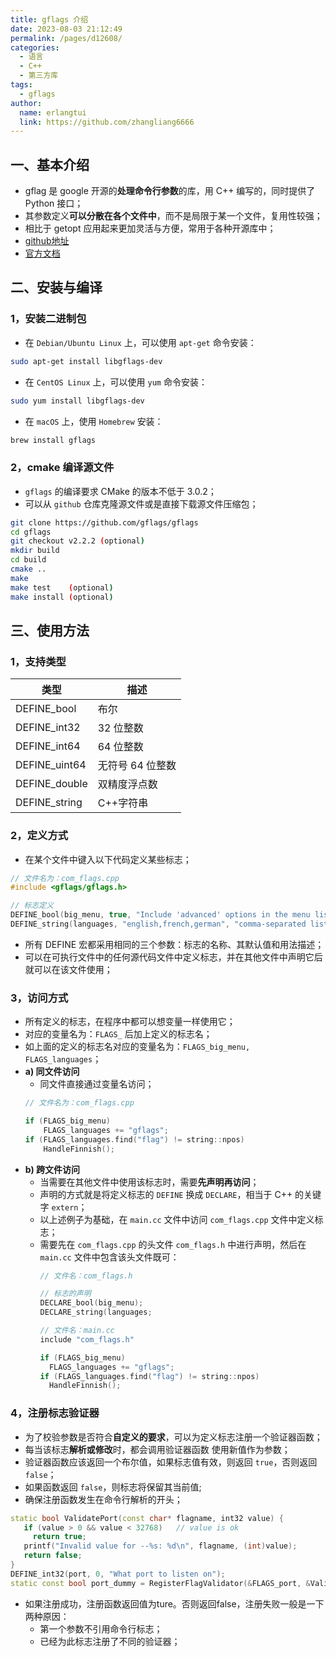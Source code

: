 ```yaml
---
title: gflags 介绍
date: 2023-08-03 21:12:49
permalink: /pages/d12608/
categories:
  - 语言
  - C++
  - 第三方库
tags:
  - gflags
author: 
  name: erlangtui
  link: https://github.com/zhangliang6666
---
```


## 一、基本介绍
* gflag 是 google 开源的**处理命令行参数**的库，用 C++ 编写的，同时提供了 Python 接口；
* 其参数定义**可以分散在各个文件中**，而不是局限于某一个文件，复用性较强；
* 相比于 getopt 应用起来更加灵活与方便，常用于各种开源库中；
* [github地址](https://github.com/gflags/gflags)
* [官方文档](https://gflags.github.io/gflags/)

## 二、安装与编译
### 1，安装二进制包
* 在 `Debian/Ubuntu Linux` 上，可以使用 `apt-get` 命令安装：
```sh
sudo apt-get install libgflags-dev
```
* 在 `CentOS Linux` 上，可以使用 `yum` 命令安装：
```sh
sudo yum install libgflags-dev
```
* 在 `macOS` 上，使用 `Homebrew` 安装：
```sh
brew install gflags
```

### 2，cmake 编译源文件
* `gflags` 的编译要求 CMake 的版本不低于 3.0.2；
* 可以从 `github` 仓库克隆源文件或是直接下载源文件压缩包；

```sh
git clone https://github.com/gflags/gflags
cd gflags
git checkout v2.2.2 (optional)
mkdir build
cd build
cmake ..
make
make test    (optional)
make install (optional)
```

## 三、使用方法
### 1，支持类型
类型|描述
---|---
DEFINE_bool | 布尔
DEFINE_int32 | 32 位整数
DEFINE_int64 | 64 位整数
DEFINE_uint64 | 无符号 64 位整数
DEFINE_double | 双精度浮点数
DEFINE_string | C++字符串

### 2，定义方式
* 在某个文件中键入以下代码定义某些标志；
```cpp
// 文件名为：com_flags.cpp
#include <gflags/gflags.h>

// 标志定义
DEFINE_bool(big_menu, true, "Include 'advanced' options in the menu listing");
DEFINE_string(languages, "english,french,german", "comma-separated list of languages to offer in the 'lang' menu");
```
* 所有 DEFINE 宏都采用相同的三个参数：标志的名称、其默认值和用法描述；
* 可以在可执行文件中的任何源代码文件中定义标志，并在其他文件中声明它后就可以在该文件使用；

### 3，访问方式
* 所有定义的标志，在程序中都可以想变量一样使用它；
* 对应的变量名为：`FLAGS_` 后加上定义的标志名；
* 如上面的定义的标志名对应的变量名为：`FLAGS_big_menu, FLAGS_languages`；
* **a) 同文件访问**
  * 同文件直接通过变量名访问；
  ```cpp
  // 文件名为：com_flags.cpp

  if (FLAGS_big_menu)
      FLAGS_languages += "gflags";
  if (FLAGS_languages.find("flag") != string::npos)
      HandleFinnish();
  ```
* **b) 跨文件访问**
  * 当需要在其他文件中使用该标志时，需要**先声明再访问**；
  * 声明的方式就是将定义标志的 `DEFINE` 换成 `DECLARE`，相当于 C++ 的关键字 `extern`；
  * 以上述例子为基础，在 `main.cc` 文件中访问 `com_flags.cpp` 文件中定义标志；
  * 需要先在 `com_flags.cpp` 的头文件 `com_flags.h` 中进行声明，然后在 `main.cc` 文件中包含该头文件既可： 
    ```cpp
    // 文件名：com_flags.h
    
    // 标志的声明
    DECLARE_bool(big_menu);
    DECLARE_string(languages;
    ```
    ```cpp
    // 文件名：main.cc
    include "com_flags.h"

    if (FLAGS_big_menu)
      FLAGS_languages += "gflags";
    if (FLAGS_languages.find("flag") != string::npos)
      HandleFinnish();
    ```

### 4，注册标志验证器
* 为了校验参数是否符合**自定义的要求**，可以为定义标志注册一个验证器函数；
* 每当该标志**解析或修改**时，都会调用验证器函数 使用新值作为参数；
* 验证器函数应该返回一个布尔值，如果标志值有效，则返回 `true`，否则返回 `false`；
* 如果函数返回 `false`，则标志将保留其当前值;
* 确保注册函数发生在命令行解析的开头；
```cpp
static bool ValidatePort(const char* flagname, int32 value) {
   if (value > 0 && value < 32768)   // value is ok
     return true;
   printf("Invalid value for --%s: %d\n", flagname, (int)value);
   return false;
}
DEFINE_int32(port, 0, "What port to listen on");
static const bool port_dummy = RegisterFlagValidator(&FLAGS_port, &ValidatePort);
```
* 如果注册成功，注册函数返回值为ture。否则返回false，注册失败一般是一下两种原因：
    - 第一个参数不引用命令行标志；
    - 已经为此标志注册了不同的验证器；


<!-- 
组合在一起：如何设置标志
最后一块是告诉可执行文件处理 命令行标志，并将变量设置为 适当的非默认值，基于在 命令行。这相当于调用 getopt 库，但使用的开销要少得多。事实上，它是 只需一次函数调用：FLAGS_*getopt()

   gflags::ParseCommandLineFlags(&argc, &argv, true);
通常，此代码位于 的开头。 并且与传入 的完全一样。此例程可能会修改它们，这就是为什么 指向它们的指针被传入。main()argcargvmain()

最后一个参数称为“remove_flags”。如果为 true，则删除标志及其 来自 的参数，并适当修改。在这种情况下，在函数调用之后，将仅保存命令行参数，而不是 命令行标志。ParseCommandLineFlagsargvargcargv

另一方面，如果为假，则将保持 argc 不变，但将 重新排列 argv 中的参数，以便标志都位于 开始。例如，如果输入是（这是合法的，但很奇怪），则该函数将重新排列，使其读取 .在本例中，将索引返回到包含第一个命令行参数的 argv 中： 也就是说，超过最后一个标志的索引。（在此示例中，它将 返回 2，因为指向 .）remove_flagsParseCommandLineFlags"/bin/foo" "arg1" "-q" "arg2"argv"/bin/foo", "-q", "arg1", "arg2"ParseCommandLineFlagsargv[2]arg1

无论哪种情况，都会修改变量 根据传入的内容 命令行。FLAGS_*

在命令行上设置标志
你把某些东西变成一个标志而不是编译时的原因 常量，以便用户可以在 命令行。以下是他们如何为应用程序执行此操作 链接 ：foo.cc

   app_containing_foo --nobig_menu -languages="chinese,japanese,korean" ...
这将设置和 ，何时运行。FLAGS_big_menu = false;FLAGS_languages = "chinese,japanese,korean"ParseCommandLineFlags

请注意将布尔标志设置为 false 的非典型语法： 在其名称前面加上“否”。有相当多的灵活性 如何指定标志。以下是所有方法的示例 指定“语言”标志：

app_containing_foo --languages="chinese,japanese,korean"
app_containing_foo -languages="chinese,japanese,korean"
app_containing_foo --languages "chinese,japanese,korean"
app_containing_foo -languages "chinese,japanese,korean"
对于布尔标志，可能性略有不同：

app_containing_foo --big_menu
app_containing_foo --nobig_menu
app_containing_foo --big_menu=true
app_containing_foo --big_menu=false
（以及所有这些上的单破折号变体）。

尽管有这种灵活性，我们建议仅使用一种形式：用于非布尔标志和布尔标志。这 一致性将使你的代码更具可读性，这也是格式 对于某些特殊用例（如标志文件）是必需的。--variable=value--variable/--novariable

在命令行上指定具有以下特征的标志是一个致命错误 未在可执行文件中的某处定义。如果你需要那个 出于某种原因的功能 - 假设您想使用同一组 多个可执行文件的标志，但并非所有可执行文件都定义了每个标志 在您的列表中 -- 您可以指定 --undefok 来禁止显示错误。

与getopt（）一样，它本身将终止标志 加工。所以在 中，是 被认为是一面旗帜，但不是。--foo -f1 1 -- -f2 2f1-f2

如果多次指定一个标志，则仅指定最后一个规范 被使用;其他的将被忽略。

请注意，标志没有单字母同义词，就像它们在 getopt 库，我们也不允许在 单破折号，如 中所示。ls -la

更改默认标志值
有时在库中定义了一个标志，并且您想要更改 其默认值在一个应用程序中，而不是其他应用程序中。很简单 这样做：只需为 中的标志分配一个新值，即可 致电前 ：main()ParseCommandLineFlags()

   DECLARE_bool(lib_verbose);   // mylib has a lib_verbose flag, default is false
   int main(int argc, char** argv) {
     FLAGS_lib_verbose = true;  // in my app, I want a verbose lib by default
     ParseCommandLineFlags(...);
   }
对于此应用程序，用户仍然可以在 命令行，但如果没有，标志的值将默认为 真。

特殊标志
命令行标志模块定义了几个标志 本身，并且可用于所有使用 命令行标志。这些属于 三类。首先是“报告”标志，一旦发现，会导致 应用程序打印有关自身的一些信息并退出。

--help	显示所有文件的所有标志，按文件排序，然后按名称排序; 显示标志名称、其默认值及其帮助字符串
--helpfull	与 -help 相同，但明确要求所有标志 （以防将来帮助发生变化）
--helpshort	仅显示与可执行文件同名的文件的标志 （通常是包含main())
--helpxml	像 --help 一样，但输出是 XML 格式的，以便于解析
--helpon=FILE  	仅显示文件中定义的标志。
--helpmatch=S	仅显示 *S* 中定义的标志。
--helppackage	显示与 相同目录中的文件中定义的标志main()
--version	打印可执行文件的版本信息
其次是影响其他标志解析方式的标志。

--undefok=flagname,flagname,...	对于列为参数的名称， 禁止在命令行上看到时发生的正常错误退出，但尚未在 应用--undefok--namename
第三个是“递归”标志，它会导致其他标志值 设置：。这些将在下面进行更多描述 细节。--fromenv--tryfromenv--flagfile

--fromenv
--fromenv=foo,bar说从环境中读取 和 标志的值。 与此标志一致，您必须实际在 环境，通过如下所示的两行之一：foobar

   export FLAGS_foo=xxx; export FLAGS_bar=yyy   # sh
   setenv FLAGS_foo xxx; setenv FLAGS_bar yyy   # tcsh
这等效于在命令行上指定 。--foo=xxx--bar=yyy

请注意，说是否未在应用程序中的某处定义是一个致命错误。（虽然 您可以通过 抑制此错误，就像 一样 对于任何其他标志。--fromenv=foofoo--undefok=foo

说是否实际上没有在环境中定义也是一个致命的错误。--fromenv=fooFLAGS_foo

--tryfromenv
--tryfromenv就像， 除非说如果不是致命错误 实际在环境中定义。相反，在这种情况下，只需保留其默认值，如 应用程序。--fromenv--tryfromenv=fooFLAGS_fooFLAGS_foo

请注意，说是否未在应用程序中的某处定义仍然是一个错误。--tryfromenv=foofoo

--flagfile
--flagfile=f告诉命令行标志模块读取 文件，并运行在 中找到的所有标志赋值 该文件，就好像这些标志是在命令行上指定的一样。f

在最简单的形式中，应该只是一个标志列表 作业，每行一个。与命令行不同，等号 需要将标志名称与其参数分开 标志文件。一个示例标志文件：f/tmp/myflags

--nobig_menus
--languages=english,french
使用此标志文件，以下两行是等效的：

   ./myapp --foo --nobig_menus --languages=english,french --bar
   ./myapp --foo --flagfile=/tmp/myflags --bar
请注意，许多错误在标志文件中以静默方式禁止显示。在 特别是，无法识别的标志名称将被静默忽略，标志也是如此 缺少所需的值（例如，仅显示 ） 的标志文件。--languages

标志文件的一般格式比 简单，上面常见的情况。它是：一系列文件名，每个一个 行，后跟一系列标志，每行一个，重复尽可能多的标志 次如愿以偿。标志文件中的文件名可以使用通配符 （ 和 ），以及位于的标志序列 在处理一系列文件名后，仅当当前 可执行文件的名称与其中一个文件名匹配。有可能 使用一系列标志而不是一系列标志开始标志文件 文件名;如果存在这样的标志序列，则这些标志是 应用于当前可执行文件，无论它是什么。*?

以 开头的行将作为注释被忽略。 标志文件中的前导空格也会被忽略，空白也是如此 线。#

一个标志文件可以使用该标志来包含另一个标志文件。--flagfile

标志始终按预期顺序处理。那是 处理首先检查直接在 命令行。如果指定了标志文件，则处理其内容， 然后继续处理命令中的剩余标志 线。

接口
除了直接访问外，它还 可以通过 API 以编程方式访问标志。是的 还可以访问有关标志的信息，例如其默认值 值和帮助字符串。A 使它变得容易 修改标志，然后稍后自动撤消修改。 最后，有一些不相关但有用的例程可以轻松实现 访问外部主电源的部分，包括程序 名称 （）。FLAGS_fooFlagSaverargvargv[0]

有关这些例程和其他有用帮助程序的详细信息 和等方法，请参见。gflags::SetUsageMessage()gflags::SetVersionStringgflags.h

杂项说明
如果您的应用程序具有如下代码：

   #define STRIP_FLAG_HELP 1    // this must go before the #include!
   #include <gflags/gflags.h>
我们将从编译的源代码中删除帮助消息。这可以 稍微减小生成的二进制文件的大小，也可能 出于安全原因很有用。

问题和功能请求
请在 GitHub 上报告有关其他功能的任何问题或想法。 我们还鼓励对错误修复和新功能实现的拉取请求。

-->